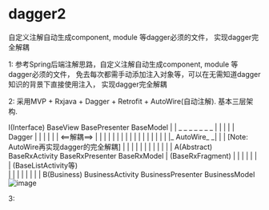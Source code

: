 # dagger2
自定义注解自动生成component, module 等dagger必须的文件， 实现dagger完全解耦


1: 参考Spring后端注解思路，自定义注解自动生成component, module 等dagger必须的文件， 免去每次都需手动添加注入对象等，可以在无需知道dagger知识的背景下直接使用注入， 
   实现dagger完全解耦
   
2: 采用MVP + Rxjava + Dagger + Retrofit + AutoWire(自动注解). 基本三层架构. 

   I(Interface)             BaseView              BasePresenter             BaseModel
      |                       |       _ _ _ _ _ _ _      |                      |
      |                       |      |    Dagger   |     |                      |
      |                       |      |  <==解耦==>  |     |                      |
      |                       |      |             |     |                      |
      |                       |      |             |     |                      |
      |                       |      |_ AutoWire_ _|     |                      |       [Note: AutoWire再实现dagger的完全解耦]
      |                       |                          |                      |
      |                       |                          |                      | 
      |                       |                          |                      |
   A(Abstract)          BaseRxActivity            BaseRxPresenter        BaseRxModel
      |                  (BaseRxFragment)              |                      |
      |                       |                        |                      |
      |                  (BaseListActivity等)                                 
      |                       |                        |                      |
      |                       |                        |                      |
   B(Business)            BusinessActivity        BusinessPresenter      BusinessModel
    ![image](http://github.com/zheng03/dagger2/raw/master/arch.png?raw=true)
   
   
 3:
